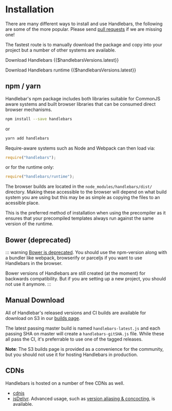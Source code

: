 # Installation

There are many different ways to install and use Handlebars, the following are some of the more popular. Please send [pull requests](https://github.com/wycats/handlebars-site/blob/master/src/pages/installation.haml) if we are missing one!

The fastest route is to manually download the package and copy into your project but a number of other systems are available.

<DownloadHandlebars type="awsFull">Download Handlebars {{$handlebarsVersions.latest}}</DownloadHandlebars>

<DownloadHandlebars type="awsRuntime">Download Handlebars runtime {{$handlebarsVersions.latest}}</DownloadHandlebars>

## npm / yarn

Handlebar's npm package includes both libraries suitable for CommonJS aware systems and built browser libraries that can be consumed direct browser mechanisms.

```bash
npm install --save handlebars
```

or

```bash
yarn add handlebars
```

Require-aware systems such as Node and Webpack can then load via:

```js
require("handlebars");
```

or for the runtime only:

```js
require("handlebars/runtime");
```

The browser builds are located in the `node_modules/handlebars/dist/` directory. Making these accessible to the browser will depend on what build system you are using but this may be as simple as copying the files to an acessible place.

This is the preferred method of installation when using the precompiler as it ensures that your precompiled templates always run against the same version of the runtime.

## Bower (deprecated)

::: warning
[Bower is deprecated](https://bower.io/blog/2017/how-to-migrate-away-from-bower/). You should use the npm-version along with a bundler like
webpack, browserify or parceljs if you want to use Handlebars in the browser.

Bower versions of Handlebars are still created (at the moment) for backwards compatibility. But if you are setting up a new project, you should not use it anymore.
:::

## Manual Download

All of Handlebar's released versions and CI builds are available for download on S3 in our [builds page](http://builds.handlebarsjs.com.s3.amazonaws.com/bucket-listing.html?sort=lastmod&sortdir=desc).

The latest passing master build is named `handlebars-latest.js` and each passing SHA on master will create a `handlebars-gitSHA.js` file. While these all pass the CI, it's preferrable to use one of the tagged releases.

**Note**: The S3 builds page is provided as a convenience for the community, but you should not use it for hosting Handlebars in production.

## CDNs

Handlebars is hosted on a number of free CDNs as well.

- [cdnjs](https://cdnjs.com/libraries/handlebars.js)
- [jsDelivr](http://www.jsdelivr.com/#!handlebarsjs). Advanced usage, such as [version aliasing & concocting](https://github.com/jsdelivr/jsdelivr#usage), is available.

